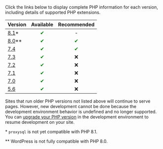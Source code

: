 <ReviewDate date="2022-04-06" />

Click the links below to display complete PHP information for each version, including details of supported PHP extensions.

| Version                                          | Available   | Recommended |
| ------------------------------------------------ | :---------: | :---------: |
| [8.1](https://v81-php-info.pantheonsite.io/)\*   | <span style="color:green">✔</span>         | -           |
| [8.0](https://v80-php-info.pantheonsite.io/)\*\* | <span style="color:green">✔</span>         | <span style="color:green">✔</span>          |
| [7.4](https://v74-php-info.pantheonsite.io/)     | <span style="color:green">✔</span>         | <span style="color:green">✔</span>          |
| [7.3](https://v73-php-info.pantheonsite.io/)     | <span style="color:green">✔</span>         | ❌           |
| [7.2](https://v72-php-info.pantheonsite.io/)     | <span style="color:green">✔</span>         | ❌           |
| [7.1](https://v71-php-info.pantheonsite.io/)     | <span style="color:green">✔</span>          | ❌           |
| [7.0](https://v70-php-info.pantheonsite.io/)     | <span style="color:green">✔</span>         | ❌           |
| [5.6](https://v56-php-info.pantheonsite.io/)     | <span style="color:green">✔</span>         | ❌           |

Sites that run older PHP versions not listed above will continue to serve pages. However, new development cannot be done because the development environment behavior is undefined and no longer supported. You can [upgrade your PHP version](/guides/php/php-versions) in the development environment to resume development on your site.

\* `proxysql` is not yet compatible with PHP 8.1.

\*\* WordPress is not fully compatible with PHP 8.0.
